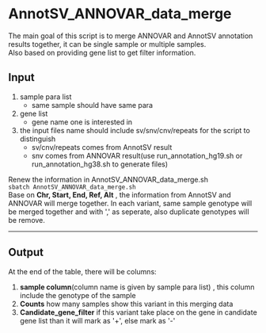 # AnnotSV_ANNOVAR_data_merge
The main goal of this script is to merge ANNOVAR and AnnotSV annotation results together, it can be single sample or multiple samples. <br>
Also based on providing gene list to get filter information.

## Input
1. sample para list
   * same sample should have same para 
3. gene list
   * gene name one is interested in
4. the input files name should include sv/snv/cnv/repeats for the script to distinguish
   * sv/cnv/repeats comes from AnnotSV result 
   * snv comes from ANNOVAR result(use run_annotation_hg19.sh or run_annotation_hg38.sh to generate files)

Renew the information in AnnotSV_ANNOVAR_data_merge.sh <br>
`sbatch AnnotSV_ANNOVAR_data_merge.sh` <br>
Base on **Chr, Start, End, Ref, Alt** , the information from AnnotSV and ANNOVAR will merge together. In each variant, same sample genotype will be merged together and  with ',' as seperate, also duplicate genotypes will be remove.
***
## Output

At the end of the table, there will be columns:
1. **sample column**(column name is given by sample para list) , this column include the genotype of the sample
2. **Counts** how many samples show this variant in this merging data
3. **Candidate_gene_filter** if this variant take place on the gene in candidate gene list than it will mark as '+', else mark as '-'


